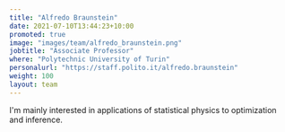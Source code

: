 ```yaml
---
title: "Alfredo Braunstein"
date: 2021-07-10T13:44:23+10:00
promoted: true
image: "images/team/alfredo_braunstein.png"
jobtitle: "Associate Professor"
where: "Polytechnic University of Turin"
personalurl: "https://staff.polito.it/alfredo.braunstein"
weight: 100
layout: team
---
```


I'm mainly interested in applications of statistical physics to optimization and inference.

